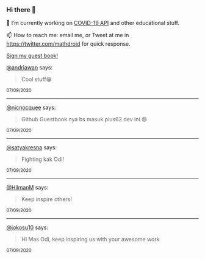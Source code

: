 ### Hi there 👋

🔭 I’m currently working on [COVID-19 API](https://github.com/covid-19-api) and other educational stuff.

📫 How to reach me: email me, or Tweet at me in https://twitter.com/mathdroid for quick response.

<!--
**mathdroid/mathdroid** is a ✨ _special_ ✨ repository because its `README.md` (this file) appears on your GitHub profile.

Here are some ideas to get you started:

- 🔭 I’m currently working on ...
- 🌱 I’m currently learning ...
- 👯 I’m looking to collaborate on ...
- 🤔 I’m looking for help with ...
- 💬 Ask me about ...
- 📫 How to reach me: ...
- 😄 Pronouns: ...
- ⚡ Fun fact: ...
-->

[Sign my guest book!](https://mathdroid.now.sh)

<!--START_SECTION:guestbook-->
[@andriawan](https://github.com/andriawan) says:

> Cool stuff😁

<sup>07/09/2020</sup>


---

[@nicnocquee](https://github.com/nicnocquee) says:

> Github Guestbook nya bs masuk plus62.dev ini 😄

<sup>07/09/2020</sup>


---

[@satyakresna](https://github.com/satyakresna) says:

> Fighting kak Odi!

<sup>07/09/2020</sup>


---

[@HilmanM](https://github.com/HilmanM) says:

> Keep inspire others!

<sup>07/09/2020</sup>


---

[@jokosu10](https://github.com/jokosu10) says:

> Hi Mas Odi, keep inspiring us with your awesome work

<sup>07/09/2020</sup>

<!--END_SECTION:guestbook-->
<!--GUESTBOOK_LIST [{"name":"andriawan","message":"Cool stuff😁","date":"07/09/2020"},{"name":"nicnocquee","message":"Github Guestbook nya bs masuk plus62.dev ini 😄","date":"07/09/2020"},{"name":"satyakresna","message":"Fighting kak Odi!","date":"07/09/2020"},{"name":"HilmanM","message":"Keep inspire others!","date":"07/09/2020"},{"name":"jokosu10","message":"Hi Mas Odi, keep inspiring us with your awesome work","date":"07/09/2020"}]-->
